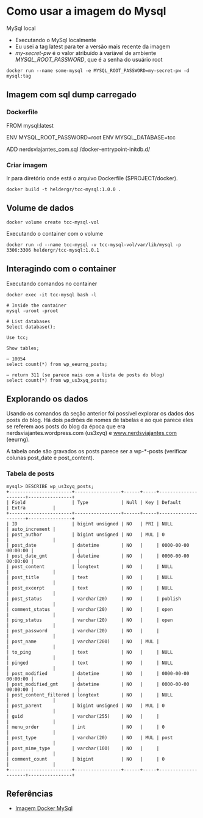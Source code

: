 # Como usar a imagem do Mysql

MySql local


* Executando o MySql localmente
* Eu usei a tag latest para ter a versão mais recente da imagem
* *my-secret-pw* é o valor atribuído à variável de ambiente *MYSQL_ROOT_PASSWORD*, que é a senha do usuário root

```terminal
docker run --name some-mysql -e MYSQL_ROOT_PASSWORD=my-secret-pw -d mysql:tag
```

## Imagem com sql dump carregado

### Dockerfile

FROM mysql:latest

ENV MYSQL_ROOT_PASSWORD=root
ENV MYSQL_DATABASE=tcc

ADD nerdsviajantes_com.sql /docker-entrypoint-initdb.d/

### Criar imagem

Ir para diretório onde está o arquivo Dockerfile ($PROJECT/docker).

```terminal
docker build -t heldergr/tcc-mysql:1.0.0 .
```

## Volume de dados

```terminal
docker volume create tcc-mysql-vol
```

Executando o container com o volume

```terminal
docker run -d --name tcc-mysql -v tcc-mysql-vol/var/lib/mysql -p 3306:3306 heldergr/tcc-mysql:1.0.1
```

## Interagindo com o container

Executando comandos no container

```terminal
docker exec -it tcc-mysql bash -l

# Inside the container
mysql -uroot -proot

# List databases
Select database();

Use tcc;

Show tables;

— 10054
select count(*) from wp_eeurng_posts;

— return 311 (se parece mais com a lista de posts do blog)
select count(*) from wp_us3xyq_posts; 
```

## Explorando os dados

Usando os comandos da seção anterior foi possível explorar os dados dos posts do blog. Há dois padrões de nomes de tabelas e ao que parece eles se referem aos posts do blog da época que era nerdsviajantes.wordpress.com (us3xyq) e www.nerdsviajantes.com (eeurng). 

A tabela onde são gravados os posts parece ser a wp-*-posts (verificar colunas post_date e post_content).
	
### Tabela de posts

```terminal
mysql> DESCRIBE wp_us3xyq_posts;
+-----------------------+-----------------+------+-----+---------------------+----------------+
| Field                 | Type            | Null | Key | Default             | Extra          |
+-----------------------+-----------------+------+-----+---------------------+----------------+
| ID                    | bigint unsigned | NO   | PRI | NULL                | auto_increment |
| post_author           | bigint unsigned | NO   | MUL | 0                   |                |
| post_date             | datetime        | NO   |     | 0000-00-00 00:00:00 |                |
| post_date_gmt         | datetime        | NO   |     | 0000-00-00 00:00:00 |                |
| post_content          | longtext        | NO   |     | NULL                |                |
| post_title            | text            | NO   |     | NULL                |                |
| post_excerpt          | text            | NO   |     | NULL                |                |
| post_status           | varchar(20)     | NO   |     | publish             |                |
| comment_status        | varchar(20)     | NO   |     | open                |                |
| ping_status           | varchar(20)     | NO   |     | open                |                |
| post_password         | varchar(20)     | NO   |     |                     |                |
| post_name             | varchar(200)    | NO   | MUL |                     |                |
| to_ping               | text            | NO   |     | NULL                |                |
| pinged                | text            | NO   |     | NULL                |                |
| post_modified         | datetime        | NO   |     | 0000-00-00 00:00:00 |                |
| post_modified_gmt     | datetime        | NO   |     | 0000-00-00 00:00:00 |                |
| post_content_filtered | longtext        | NO   |     | NULL                |                |
| post_parent           | bigint unsigned | NO   | MUL | 0                   |                |
| guid                  | varchar(255)    | NO   |     |                     |                |
| menu_order            | int             | NO   |     | 0                   |                |
| post_type             | varchar(20)     | NO   | MUL | post                |                |
| post_mime_type        | varchar(100)    | NO   |     |                     |                |
| comment_count         | bigint          | NO   |     | 0                   |                |
+-----------------------+-----------------+------+-----+---------------------+----------------+
```

## Referências

* [Imagem Docker MySql](https://hub.docker.com/_/mysql)
